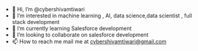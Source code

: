 - 👋 Hi, I’m @cybershivamtiwari
- 👀 I’m interested in machine learning , AI, data science,data scientist , full stack development
- 🌱 I’m currently learning Salesforce development
- 💞️ I’m looking to collaborate on salesforce development
- 📫 How to reach me mail me at cybershivamtiwari@gmail.com

<!---
shivamtiwari-cyber/shivamtiwari-cyber is a ✨ special ✨ repository because its `README.md` (this file) appears on your GitHub profile.
You can click the Preview link to take a look at your changes.
--->
